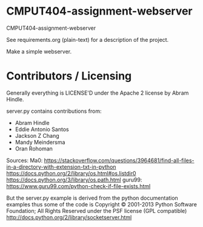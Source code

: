 CMPUT404-assignment-webserver
=============================

CMPUT404-assignment-webserver

See requirements.org (plain-text) for a description of the project.

Make a simple webserver.

Contributors / Licensing
========================

Generally everything is LICENSE'D under the Apache 2 license by Abram Hindle.

server.py contains contributions from:

* Abram Hindle
* Eddie Antonio Santos
* Jackson Z Chang
* Mandy Meindersma 
* Oran Rohoman

Sources:
Ma0:    https://stackoverflow.com/questions/3964681/find-all-files-in-a-directory-with-extension-txt-in-python 
https://docs.python.org/2/library/os.html#os.listdir0
https://docs.python.org/3/library/os.path.html
guru99:    https://www.guru99.com/python-check-if-file-exists.html


But the server.py example is derived from the python documentation
examples thus some of the code is Copyright © 2001-2013 Python
Software Foundation; All Rights Reserved under the PSF license (GPL
compatible) http://docs.python.org/2/library/socketserver.html


